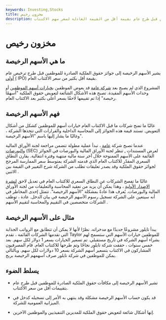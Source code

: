 ```yaml
---
keywords: Investing,Stocks
title: مخزون رخيص
description: يشير الأسهم الرخيصة إلى مكافآت حقوق الملكية الصادرة للموظفين قبل طرح عام بقيمة أقل من القيمة العادلة لسعر سهم الاكتتاب.
---
```


# مخزون رخيص
## ما هي الأسهم الرخيصة

يشير الأسهم الرخيصة إلى جوائز حقوق الملكية الصادرة للموظفين قبل طرح ترخيص عام [أولي](/ipo) [(](/ipo) IPO) بقيمة أقل بكثير من سعر الاكتتاب العام.

المشروع الذي لم يصبح بعد [شركة عامة](/publiccompany) قد يعوض الموظفين [بخيارات أسهم الموظفين](/eso) أو وحدات الأسهم المقيدة. تصبح هذه الأشكال الشائعة لتعويض حقوق الملكية "أسهمًا رخيصة" إذا تم تقييمها لاحقًا بسعر أعلى بكثير بعد الاكتتاب العام.

## فهم الأسهم الرخيصة

غالبًا ما تمنح شركات ما قبل الاكتتاب العام خيارات أسهم للموظفين كشكل من أشكال التعويض. تستند قيمة هذه الجوائز إلى المحاسبة الداخلية والقرارات التي تتخذها الشركة ، وغالبًا ما يشار إليها باسم "الأسهم الرخيصة".

عندما تصبح شركة [عامة](/goingpublic) ، تبدأ عملية مطولة تتضمن مراجعة لجنة الأوراق المالية [والبورصات](/sec) (SEC) لعرض المستندات [.](/sec) تنظر لجنة الأوراق المالية والبورصات في الجوائز القائمة على الأسهم الممنوحة خلال آخر سنة مالية منتهية وفترة انتقالية. يقارن النطاق السعري المقدّر للاكتتاب العام الذي قدمته الشركة بمتوسط سعر الممارسة المرجح لجوائز حقوق الملكية وقد يصدر تعليقات تطلب من الشركة شرح التغيير في القيمة بين الاثنين .

غالبًا ما تفصح الشركات عن النطاق السعري للاكتتاب العام في تعديل لاحق [لنشرة الإصدار الأولية](/preliminaryprospectus) ، وهذا يمكن أن يزيد من تعقيد المحاسبة والتعليقات من لجنة الأوراق المالية والبورصات. يُعرف هذا عادةً بمشكلة "الأسهم الرخيصة". تتمثل إحدى المخاطر في أنه سيتعين على الشركة تسجيل رسوم الأسهم الرخيصة في بيان الدخل. عادة ، توظف الشركات متخصصين في التقييم والمحاسبة لتقييم الأسهم .

## مثال على الأسهم الرخيصة

يبدأ تايلور مشروعًا جديدًا مع مدخراته. نظرًا لأنها لا يمكن أن تتطابق مع الرواتب الجذابة التي تقدمها الشركات القائمة ، تقدم Taylor للموظفين خيارات الأسهم التي ستسمح لهم بشراء أسهم الشركة في تاريخ مستقبلي. تم تسعير الخيارات بسعر 1 دولار لكل سهم. بعد خمس سنوات ، حققت شركة تايلور نجاحًا وتم طرحها للاكتتاب العام. قام المصرفيون المشاركون في الاكتتاب بتسعير أسهم الشركة بسعر 10 دولارات لكل سهم. وبالتالي يمكن للموظفين في شركة تايلور صرف أسهمهم الرخيصة بربح.

## يسلط الضوء

- تشير الأسهم الرخيصة إلى مكافآت حقوق الملكية الصادرة للموظفين قبل طرح عام بتقييمات أقل من سعر الاكتتاب.

- قد يكون حساب الأسهم الرخيصة مشكلة وقد ينتهي به الأمر إلى تسجيله كدخل في الميزانية العمومية للشركة.

- إنها أشكال شائعة لتعويض حقوق الملكية للمديرين التنفيذيين والموظفين الآخرين.

